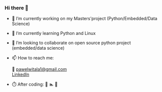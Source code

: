 ### Hi there 👋

- 🔭 I’m currently working on my Masters'project (Python/Embedded/Data Science)
- 🌱 I’m currently learning Python and Linux
- 👯 I’m looking to collaborate on open source python project (embedded/data science) 
- 📫 How to reach me: 

    📧 pawelwitala1@gmail.com </br>
    <a href="https://www.linkedin.com/in/pawe%C5%82-wita%C5%82a" target="_blank">LinkedIn</a>

- ⏱️ After coding:
    🚴 🏊 🚗
